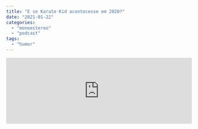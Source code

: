 ```yaml
---
title: "E se Karate Kid acontecesse em 2020?"
date: "2021-01-22"
categories: 
  - "monoestereo"
  - "podcast"
tags: 
  - "humor"
---
```


<iframe src="https://anchor.fm/monoestereo/embed/episodes/E-se-Karate-Kid-acontecesse-em-2020-eii4en" height="180px" width="100%" frameborder="0" scrolling="no" style="width:100%; height:180px;"></iframe>

